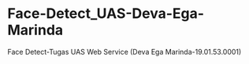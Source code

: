 # Face-Detect_UAS-Deva-Ega-Marinda
Face Detect-Tugas UAS Web Service (Deva Ega Marinda-19.01.53.0001)
